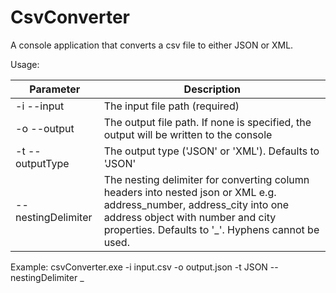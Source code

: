 # CsvConverter

A console application that converts a csv file to either JSON or XML.

Usage:

| Parameter             | Description                                                                                  |
| --------------------- | -------------------------------------------------------------------------------------------- |
| -i --input            | The input file path (required)
| -o --output           | The output file path. If none is specified, the output will be written to the console
| -t --outputType       | The output type ('JSON' or 'XML'). Defaults to 'JSON'
|    --nestingDelimiter | The nesting delimiter for converting column headers into nested json or XML e.g. address_number, address_city into one address object with number and city properties. Defaults to '_'. Hyphens cannot be used.

Example: csvConverter.exe -i input.csv -o output.json -t JSON --nestingDelimiter _
